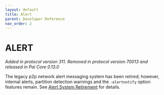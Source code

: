 ```yaml
---
layout: default
title: Alert
parent: Developer Reference
nav_order: 2
---
```


ALERT
====================

*Added in protocol version 311.*
*Removed in protocol version 70013 and released in Pai Core 0.13.0*

The legacy p2p network alert messaging system has been retired; however, internal alerts, partition detection warnings and the `-alertnotify` option features remain. See [Alert System Retirement](https://Pai.org/en/alert/2016-11-01-alert-retirement) for details.
